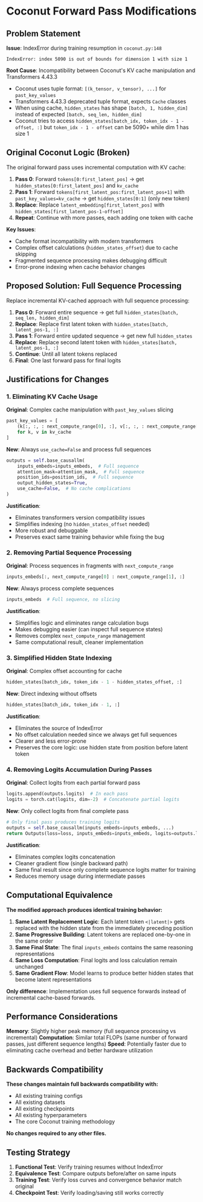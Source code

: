 # Coconut Forward Pass Modifications

## Problem Statement

**Issue**: IndexError during training resumption in `coconut.py:148`
```
IndexError: index 5090 is out of bounds for dimension 1 with size 1
```

**Root Cause**: Incompatibility between Coconut's KV cache manipulation and Transformers 4.43.3
- Coconut uses tuple format: `[(k_tensor, v_tensor), ...]` for `past_key_values`
- Transformers 4.43.3 deprecated tuple format, expects `Cache` classes
- When using cache, `hidden_states` has shape `[batch, 1, hidden_dim]` instead of expected `[batch, seq_len, hidden_dim]`
- Coconut tries to access `hidden_states[batch_idx, token_idx - 1 - offset, :]` but `token_idx - 1 - offset` can be 5090+ while dim 1 has size 1

## Original Coconut Logic (Broken)

The original forward pass uses incremental computation with KV cache:

1. **Pass 0**: Forward `tokens[0:first_latent_pos]` → get `hidden_states[0:first_latent_pos]` and `kv_cache`
2. **Pass 1**: Forward `tokens[first_latent_pos:first_latent_pos+1]` with `past_key_values=kv_cache` → get `hidden_states[0:1]` (only new token)
3. **Replace**: Replace `latent_embedding[first_latent_pos]` with `hidden_states[first_latent_pos-1-offset]`
4. **Repeat**: Continue with more passes, each adding one token with cache

**Key Issues**:
- Cache format incompatibility with modern transformers
- Complex offset calculations (`hidden_states_offset`) due to cache skipping
- Fragmented sequence processing makes debugging difficult
- Error-prone indexing when cache behavior changes

## Proposed Solution: Full Sequence Processing

Replace incremental KV-cached approach with full sequence processing:

1. **Pass 0**: Forward entire sequence → get full `hidden_states[batch, seq_len, hidden_dim]`
2. **Replace**: Replace first latent token with `hidden_states[batch, latent_pos-1, :]`
3. **Pass 1**: Forward entire updated sequence → get new full `hidden_states`
4. **Replace**: Replace second latent token with `hidden_states[batch, latent_pos-1, :]`
5. **Continue**: Until all latent tokens replaced
6. **Final**: One last forward pass for final logits

## Justifications for Changes

### 1. **Eliminating KV Cache Usage**
**Original**: Complex cache manipulation with `past_key_values` slicing
```python
past_key_values = [
    (k[:, :, : next_compute_range[0], :], v[:, :, : next_compute_range[0], :])
    for k, v in kv_cache
]
```

**New**: Always `use_cache=False` and process full sequences
```python
outputs = self.base_causallm(
    inputs_embeds=inputs_embeds,  # Full sequence
    attention_mask=attention_mask,  # Full sequence
    position_ids=position_ids,  # Full sequence
    output_hidden_states=True,
    use_cache=False,  # No cache complications
)
```

**Justification**: 
- Eliminates transformers version compatibility issues
- Simplifies indexing (no `hidden_states_offset` needed)
- More robust and debuggable
- Preserves exact same training behavior while fixing the bug

### 2. **Removing Partial Sequence Processing**
**Original**: Process sequences in fragments with `next_compute_range`
```python
inputs_embeds[:, next_compute_range[0] : next_compute_range[1], :]
```

**New**: Always process complete sequences
```python
inputs_embeds  # Full sequence, no slicing
```

**Justification**:
- Simplifies logic and eliminates range calculation bugs
- Makes debugging easier (can inspect full sequence states)
- Removes complex `next_compute_range` management
- Same computational result, cleaner implementation

### 3. **Simplified Hidden State Indexing**
**Original**: Complex offset accounting for cache
```python
hidden_states[batch_idx, token_idx - 1 - hidden_states_offset, :]
```

**New**: Direct indexing without offsets
```python
hidden_states[batch_idx, token_idx - 1, :]
```

**Justification**:
- Eliminates the source of IndexError
- No offset calculation needed since we always get full sequences
- Clearer and less error-prone
- Preserves the core logic: use hidden state from position before latent token

### 4. **Removing Logits Accumulation During Passes**
**Original**: Collect logits from each partial forward pass
```python
logits.append(outputs.logits)  # In each pass
logits = torch.cat(logits, dim=-2)  # Concatenate partial logits
```

**New**: Only collect logits from final complete pass
```python
# Only final pass produces training logits
outputs = self.base_causallm(inputs_embeds=inputs_embeds, ...)
return Outputs(loss=loss, inputs_embeds=inputs_embeds, logits=outputs.logits)
```

**Justification**:
- Eliminates complex logits concatenation
- Cleaner gradient flow (single backward path)
- Same final result since only complete sequence logits matter for training
- Reduces memory usage during intermediate passes

## Computational Equivalence

**The modified approach produces identical training behavior:**

1. **Same Latent Replacement Logic**: Each latent token `<|latent|>` gets replaced with the hidden state from the immediately preceding position
2. **Same Progressive Building**: Latent tokens are replaced one-by-one in the same order
3. **Same Final State**: The final `inputs_embeds` contains the same reasoning representations
4. **Same Loss Computation**: Final logits and loss calculation remain unchanged
5. **Same Gradient Flow**: Model learns to produce better hidden states that become latent representations

**Only difference**: Implementation uses full sequence forwards instead of incremental cache-based forwards.

## Performance Considerations

**Memory**: Slightly higher peak memory (full sequence processing vs incremental)
**Computation**: Similar total FLOPs (same number of forward passes, just different sequence lengths)
**Speed**: Potentially faster due to eliminating cache overhead and better hardware utilization

## Backwards Compatibility

**These changes maintain full backwards compatibility with:**
- All existing training configs
- All existing datasets  
- All existing checkpoints
- All existing hyperparameters
- The core Coconut training methodology

**No changes required to any other files.**

## Testing Strategy

1. **Functional Test**: Verify training resumes without IndexError
2. **Equivalence Test**: Compare outputs before/after on same inputs
3. **Training Test**: Verify loss curves and convergence behavior match original
4. **Checkpoint Test**: Verify loading/saving still works correctly